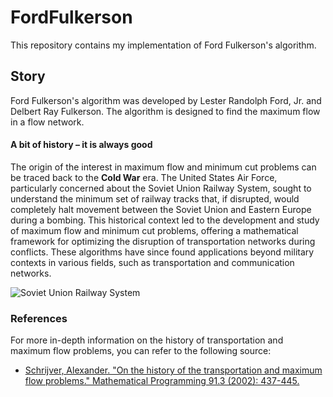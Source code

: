 # FordFulkerson

This repository contains my implementation of Ford Fulkerson's algorithm.

## Story 
Ford Fulkerson's algorithm was developed by Lester Randolph Ford, Jr. and Delbert Ray Fulkerson. The algorithm is designed to find the maximum flow in a flow network.

#### A bit of history – it is always good  

The origin of the interest in maximum flow and minimum cut problems can be traced back to the **Cold War** era. The United States Air Force, particularly concerned about the Soviet Union Railway System, sought to understand the minimum set of railway tracks that, if disrupted, would completely halt movement between the Soviet Union and Eastern Europe during a bombing. This historical context led to the development and study of maximum flow and minimum cut problems, offering a mathematical framework for optimizing the disruption of transportation networks during conflicts. These algorithms have since found applications beyond military contexts in various fields, such as transportation and communication networks.

![Soviet Union Railway System](https://github.com/andredame/FordFulkerson/assets/109314147/ae32d178-abe0-42bf-b91b-e605abe7ef24)

### References
For more in-depth information on the history of transportation and maximum flow problems, you can refer to the following source:
- [Schrijver, Alexander. "On the history of the transportation and maximum flow problems." Mathematical Programming 91.3 (2002): 437-445.](https://homepages.cwi.nl/~lex/files/histtrpclean.pdf)
